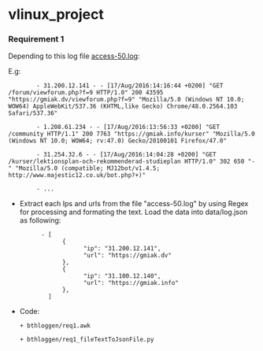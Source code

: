 # vlinux_project

### Requirement 1

Depending to this log file [access-50.log](https://github.com/gmiak/vlinux_project/blob/main/access-50k.log):

E.g: 
      
            - 31.200.12.141 - - [17/Aug/2016:14:16:44 +0200] "GET /forum/viewforum.php?f=9 HTTP/1.0" 200 43595 "https://gmiak.dv/viewforum.php?f=9" "Mozilla/5.0 (Windows NT 10.0; WOW64) AppleWebKit/537.36 (KHTML,like Gecko) Chrome/48.0.2564.103 Safari/537.36"
            
            - 1.208.61.234 - - [17/Aug/2016:13:56:33 +0200] "GET /community HTTP/1.1" 200 7763 "https://gmiak.info/kurser" "Mozilla/5.0 (Windows NT 10.0; WOW64; rv:47.0) Gecko/20100101 Firefox/47.0"
            
            - 31.254.32.6 - - [17/Aug/2016:14:04:28 +0200] "GET /kurser/lektionsplan-och-rekommenderad-studieplan HTTP/1.0" 302 650 "-" "Mozilla/5.0 (compatible; MJ12bot/v1.4.5; http://www.majestic12.co.uk/bot.php?+)"
            
            - ...


- Extract each Ips and urls from the file "access-50.log" by using Regex for processing and formating the text. Load the data into data/log.json as following:

            - [
                  {
                        "ip": "31.200.12.141",
                        "url": "https://gmiak.dv"
                  },
                  {
                        "ip": "31.100.12.140",
                        "url": "https://gmiak.info"
                  },
              ]


- Code:

      + bthloggen/req1.awk

      + bthloggen/req1_fileTextToJsonFile.py

